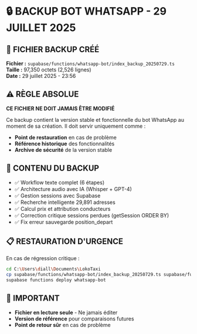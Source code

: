 # 🔒 BACKUP BOT WHATSAPP - 29 JUILLET 2025

## 📂 **FICHIER BACKUP CRÉÉ**
**Fichier :** `supabase/functions/whatsapp-bot/index_backup_20250729.ts`  
**Taille :** 97,350 octets (2,526 lignes)  
**Date :** 29 juillet 2025 - 23:56  

## ⚠️ **RÈGLE ABSOLUE**
**CE FICHIER NE DOIT JAMAIS ÊTRE MODIFIÉ**

Ce backup contient la version stable et fonctionnelle du bot WhatsApp au moment de sa création. Il doit servir uniquement comme :
- **Point de restauration** en cas de problème
- **Référence historique** des fonctionnalités
- **Archive de sécurité** de la version stable

## 🎯 **CONTENU DU BACKUP**
- ✅ Workflow texte complet (6 étapes)
- ✅ Architecture audio avec IA (Whisper + GPT-4)
- ✅ Gestion sessions avec Supabase
- ✅ Recherche intelligente 29,891 adresses
- ✅ Calcul prix et attribution conducteurs
- ✅ Correction critique sessions perdues (getSession ORDER BY)
- ✅ Fix erreur sauvegarde position_depart

## 📋 **RESTAURATION D'URGENCE**
En cas de régression critique :
```bash
cd C:\Users\diall\Documents\LokoTaxi
cp supabase/functions/whatsapp-bot/index_backup_20250729.ts supabase/functions/whatsapp-bot/index.ts
supabase functions deploy whatsapp-bot
```

## 🚨 **IMPORTANT**
- **Fichier en lecture seule** - Ne jamais éditer
- **Version de référence** pour comparaisons futures
- **Point de retour sûr** en cas de problème
